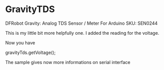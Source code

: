 # GravityTDS
DFRobot Gravity: Analog TDS Sensor / Meter For Arduino SKU: SEN0244

This is my little bit more helpfully one.
I added the reading for the voltage.

Now you have 

gravityTds.getVoltage();

The sample gives now more informations on serial interface
